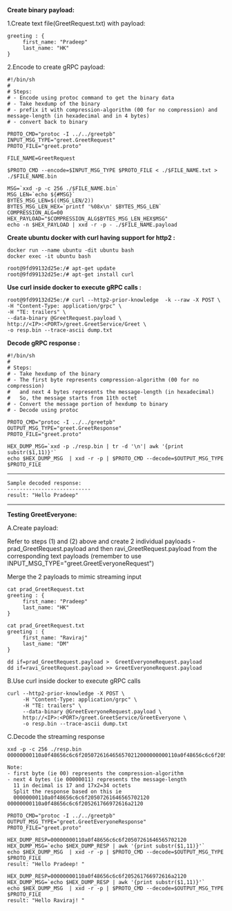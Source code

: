 **Create binary payload:**

1.Create text file(GreetRequest.txt) with payload:

    greeting : {
	     first_name: "Pradeep"
	     last_name: "HK"
    }
       
2.Encode to create gRPC payload:

    #!/bin/sh
    #
    # Steps:
    # - Encode using protoc command to get the binary data
    # - Take hexdump of the binary
    # - prefix it with compression-algorithm (00 for no compression) and message-length (in hexadecimal and in 4 bytes)
    # - convert back to binary    

    PROTO_CMD="protoc -I ../../greetpb"
    INPUT_MSG_TYPE="greet.GreetRequest"
    PROTO_FILE="greet.proto"

    FILE_NAME=GreetRequest

    $PROTO_CMD --encode=$INPUT_MSG_TYPE $PROTO_FILE < ./$FILE_NAME.txt > ./$FILE_NAME.bin

    MSG=`xxd -p -c 256 ./$FILE_NAME.bin`
    MSG_LEN=`echo ${#MSG}`
    BYTES_MSG_LEN=$((MSG_LEN/2))
    BYTES_MSG_LEN_HEX=`printf '%08x\n' $BYTES_MSG_LEN`
    COMPRESSION_ALG=00
    HEX_PAYLOAD="$COMPRESSION_ALG$BYTES_MSG_LEN_HEX$MSG"
    echo -n $HEX_PAYLOAD | xxd -r -p - ./$FILE_NAME.payload  
    
**Create ubuntu docker with curl having support for http2 :** 

    docker run --name ubuntu -dit ubuntu bash
    docker exec -it ubuntu bash
    
    root@9fd99132d25e:/# apt-get update
    root@9fd99132d25e:/# apt-get install curl   
    
    
**Use curl inside docker to execute gRPC calls :** 

    root@9fd99132d25e:/# curl --http2-prior-knowledge  -k --raw -X POST \
    -H "Content-Type: application/grpc" \
    -H "TE: trailers" \
    --data-binary @GreetRequest.payload \
    http://<IP>:<PORT>/greet.GreetService/Greet \
    -o resp.bin --trace-ascii dump.txt    
    
**Decode gRPC response :**

    #!/bin/sh
    #
    # Steps:
    # - Take hexdump of the binary
    # - The first byte represents compression-algorithm (00 for no compression) 
    #   and next 4 bytes represents the message-length (in hexadecimal)
    #   So, the message starts from 11th octet
    # - Convert the message portion of hexdump to binary
    # - Decode using protoc

    PROTO_CMD="protoc -I ../../greetpb"
    OUTPUT_MSG_TYPE="greet.GreetResponse"
    PROTO_FILE="greet.proto"
    
    HEX_DUMP_MSG=`xxd -p ./resp.bin | tr -d '\n'| awk '{print substr($1,11)}'`
    echo $HEX_DUMP_MSG  | xxd -r -p | $PROTO_CMD --decode=$OUTPUT_MSG_TYPE $PROTO_FILE
   


   ---------------------------
    Sample decoded response:
    ---------------------------
    result: "Hello Pradeep"
    
   ---------------------------

**Testing GreetEveryone:**  

A.Create payload: 

Refer to steps (1) and (2) above and create 2 individual payloads - prad_GreetRequest.payload and then ravi_GreetRequest.payload
from the corresponding text payloads (remember to use INPUT_MSG_TYPE="greet.GreetEveryoneRequest")

Merge the 2 payloads to mimic streaming input

    cat prad_GreetRequest.txt
    greeting : {
	     first_name: "Pradeep"
	     last_name: "HK"
    }
    
    cat prad_GreetRequest.txt
    greeting : {
	     first_name: "Raviraj"
	     last_name: "DM"
    }
    
    dd if=prad_GreetRequest.payload >  GreetEveryoneRequest.payload  
    dd if=ravi_GreetRequest.payload >> GreetEveryoneRequest.payload
    
B.Use curl inside docker to execute gRPC calls

    curl --http2-prior-knowledge -X POST \
         -H "Content-Type: application/grpc" \
         -H "TE: trailers" \
         --data-binary @GreetEveryoneRequest.payload \
         http://<IP>:<PORT>/greet.GreetService/GreetEveryone \
         -o resp.bin --trace-ascii dump.txt

C.Decode the streaming response


    xxd -p -c 256 ./resp.bin
    00000000110a0f48656c6c6f2050726164656570212000000000110a0f48656c6c6f205261766972616a2120 
      
    Note:
    - first byte (ie 00) represents the compression-algorithm
    - next 4 bytes (ie 00000011) represents the message-length
      11 in decimal is 17 and 17x2=34 octets
      Split the response based on this ie
      00000000110a0f48656c6c6f20507261646565702120   00000000110a0f48656c6c6f205261766972616a2120  
      
    PROTO_CMD="protoc -I ../../greetpb"
    OUTPUT_MSG_TYPE="greet.GreetEveryoneResponse"
    PROTO_FILE="greet.proto"      
      
    HEX_DUMP_RESP=00000000110a0f48656c6c6f20507261646565702120
    HEX_DUMP_MSG=`echo $HEX_DUMP_RESP | awk '{print substr($1,11)}'`
    echo $HEX_DUMP_MSG  | xxd -r -p | $PROTO_CMD --decode=$OUTPUT_MSG_TYPE $PROTO_FILE   
    result: "Hello Pradeep! "

    HEX_DUMP_RESP=00000000110a0f48656c6c6f205261766972616a2120
    HEX_DUMP_MSG=`echo $HEX_DUMP_RESP | awk '{print substr($1,11)}'`
    echo $HEX_DUMP_MSG  | xxd -r -p | $PROTO_CMD --decode=$OUTPUT_MSG_TYPE $PROTO_FILE 
    result: "Hello Raviraj! "  
         
